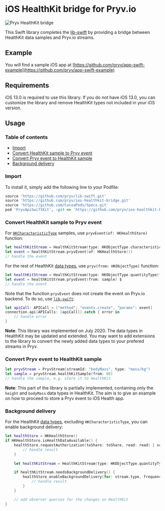 # iOS HealthKit bridge for Pryv.io
![Pryv HealthKit bridge](https://github.com/pryv/bridge-ios-healthkit/workflows/Pryv%20HealthKit%20bridge/badge.svg)

This Swift library completes the [lib-swift](https://github.com/pryv/lib-swift) by providing a bridge between HealthKit data samples and Pryv.io streams. 

## Example

You will find a sample iOS app at [https://github.com/pryv/app-swift-example](https://github.com/pryv/app-swift-example)

## Requirements

iOS 13.0 is required to use this library. 
If you do not have iOS 13.0, you can customize the library and remove HealthKit types not included in your iOS version. 

## Usage

### Table of contents
  
- [Import](#import)
- [Convert HealthKit sample to Pryv event](#convert-healthkit-sample-to-pryv-event)
- [Convert Pryv event to HealthKit sample](#convert-pryv-event-to-healthkit-sample)
- [Background delivery](#background-delivery)

### Import

To install it, simply add the following line to your Podfile:

```ruby
source 'https://github.com/pryv/lib-swift.git'
source 'https://github.com/pryv/ios-healthkit-bridge.git'
source 'https://github.com/CocoaPods/Specs.git'
pod 'PryvApiSwiftKit', :git => 'https://github.com/pryv/ios-healthkit-bridge.git', :branch => 'master'
```
  
### Convert HealthKit sample to Pryv event
  
For [`HKCharacteristicType`](https://developer.apple.com/documentation/healthkit/hkcharacteristictype) samples, use `pryvEvent(of: HKHealthStore)` function: 
  
```swift
let healthKitStream = HealthKitStream(type: HKObjectType.characteristicType(forIdentifier: .dateOfBirth)!)
let event = healthKitStream.pryvEvent(of: HKHealthStore()) 
// handle the event
```
  
For the rest of HealthKit [data types](https://developer.apple.com/documentation/healthkit/data_types), use `pryv(from: HKObjectType)` function: 
```swift
let healthKitStream = HealthKitStream(type: HKObjectType.quantityType(forIdentifier: .bodyMass)!, frequency: .immediate)
let event = healthKitStream.pryvEvent(from: sample) $
// handle the event
```
  
Note that the function `pryvEvent` does not create the event on Pryv.io backend. To do so, use [`lib-swift`](https://github.com/pryv/lib-swift): 
```swift
let apiCall: APICall = ["method": "events.create", "params": event]
connection.api(APICalls: [apiCall]).catch { error in
    // handle error
}
```
  
  **Note**: This library was implemented on July 2020. The data types in HealthKit may be updated and extended. You may want to add extensions to the library to convert the newly added data types to your prefered streams in Pryv.

### Convert Pryv event to HealthKit sample

``` swift
let pryvStream = PryvStream(streamId: "bodyMass", type: "mass/kg")
let sample = pryvStream.healthKitSample(from: 80)
// handle the sample, e.g. store it to HealthKit
```
  
  **Note**: This part of the library is partially implemented, containing only the `height` and `bodyMass` data types in HealthKit. The aim is to give an example on how to proceed to store a Pryv event to iOS Health app.

### Background delivery
  
For the HealthKit [data types](https://developer.apple.com/documentation/healthkit/data_types), excluding `HKCharacteristicType`, you can enable background delivery: 
  
```swift
let healthStore = HKHealthStore()
if HKHealthStore.isHealthDataAvailable() { 
    healthStore.requestAuthorization(toShare: toShare, read: read) { success, error in 
        // handle result
    }
    
    let healthKitStream = HealthKitStream(type: HKObjectType.quantityType(forIdentifier: .bodyMass)!, frequency: .immediate)

    if healthKitStream.needsBackgroundDelivery() {
        healthStore.enableBackgroundDelivery(for: stream.type, frequency: stream.frequency!, withCompletion: { succeeded, error in
            // handle result
        }
    }

    // add observer queries for the changes on HealthKit
}
```


